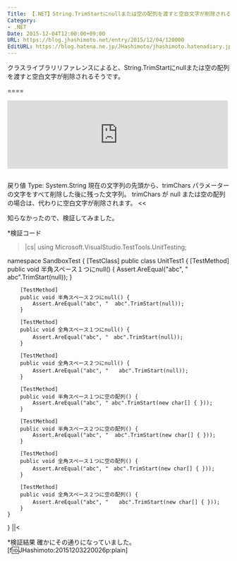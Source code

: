 ```yaml
---
Title: 【.NET】String.TrimStartにnullまたは空の配列を渡すと空白文字が削除される
Category:
- .NET
Date: 2015-12-04T12:00:00+09:00
URL: https://blog.jhashimoto.net/entry/2015/12/04/120000
EditURL: https://blog.hatena.ne.jp/JHashimoto/jhashimoto.hatenadiary.jp/atom/entry/6653586347147324262
---
```


クラスライブラリリファレンスによると、String.TrimStartにnullまたは空の配列を渡すと空白文字が削除されるそうです。

====

<iframe class="bookmarklet hatena-embed" src="http://hatenablog.com/embed?url=https%3A%2F%2Fmsdn.microsoft.com%2Fja-jp%2Flibrary%2Fsystem.string.trimstart(v%3Dvs.110).aspx" title="String.TrimStart メソッド (Char[]) (System)" style="border:none;display:block;margin:0 0 1.7rem;overflow:hidden;height:155px;width:100%;max-width:500px;"><a href="https://msdn.microsoft.com/ja-jp/library/system.string.trimstart(v=vs.110).aspx" target="_blank">String.TrimStart メソッド (Char[]) (System)</a></iframe>

>>
戻り値
Type: System.String
現在の文字列の先頭から、trimChars パラメーターの文字をすべて削除した後に残った文字列。 trimChars が null または空の配列の場合は、代わりに空白文字が削除されます。
<<

知らなかったので、検証してみました。

*検証コード
>|cs|
using Microsoft.VisualStudio.TestTools.UnitTesting;

namespace SandboxTest {
    [TestClass]
    public class UnitTest1 {
        [TestMethod]
        public void 半角スペース１つにnull() {
            Assert.AreEqual("abc", " abc".TrimStart(null));
        }

        [TestMethod]
        public void 半角スペース２つにnull() {
            Assert.AreEqual("abc", "  abc".TrimStart(null));
        }

        [TestMethod]
        public void 全角スペース１つにnull() {
            Assert.AreEqual("abc", "　abc".TrimStart(null));
        }

        [TestMethod]
        public void 全角スペース２つにnull() {
            Assert.AreEqual("abc", "　　abc".TrimStart(null));
        }

        [TestMethod]
        public void 半角スペース１つに空の配列() {
            Assert.AreEqual("abc", " abc".TrimStart(new char[] { }));
        }

        [TestMethod]
        public void 半角スペース２つに空の配列() {
            Assert.AreEqual("abc", "  abc".TrimStart(new char[] { }));
        }

        [TestMethod]
        public void 全角スペース１つに空の配列() {
            Assert.AreEqual("abc", "　abc".TrimStart(new char[] { }));
        }

        [TestMethod]
        public void 全角スペース２つに空の配列() {
            Assert.AreEqual("abc", "　　abc".TrimStart(new char[] { }));
        }
    }
}
||<

*検証結果
確かにその通りになっていました。
[f:id:JHashimoto:20151203220026p:plain]
